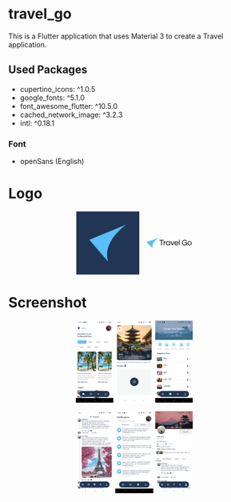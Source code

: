# travel_go

This is a Flutter application that uses Material 3 to create a Travel application.

## Used Packages

* cupertino_icons: ^1.0.5
* google_fonts: ^5.1.0
* font_awesome_flutter: ^10.5.0
* cached_network_image: ^3.2.3
* intl: ^0.18.1

### Font

* openSans (English)


# Logo

<div style="text-align:center; width: 100%;">
<img src="assets/images/logo.png" width="25%" height="25%" align="center">
<img src="assets/images/logo_banner.png" width="auto" height="auto" align="center" style="margin-left: 10px;">
</div>

# Screenshot

<div style="text-align:center; width: 100%;">
    <img src="assets/screenshot/home.jpg" width="15%" height="auto" align="center">
    <img src="assets/screenshot/details.jpg" width="15%" height="auto" align="center">
    <img src="assets/screenshot/explore.jpg" width="15%" height="auto" align="center">
</div>
<br>
<div style="text-align:center; width: 100%;">
    <img src="assets/screenshot/content.jpg" width="15%" height="auto" align="center">
    <img src="assets/screenshot/notification.jpg" width="15%" height="auto" align="center">
    <img src="assets/screenshot/user.jpg" width="15%" height="auto" align="center">
 </div>
